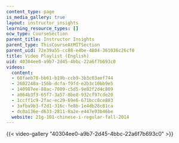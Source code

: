 ```yaml
---
content_type: page
is_media_gallery: true
layout: instructor_insights
learning_resource_types: []
ocw_type: CourseSection
parent_title: Instructor Insights
parent_type: ThisCourseAtMITSection
parent_uid: 72e39a55-cc88-e4be-4804-361036c26cf0
title: Video Playlist (English)
uid: 40304ee0-a9b7-2d45-4bbc-22a6f7b693c0
videos:
  content:
  - 60faeb78-bb61-b19b-ccb9-3b3c03aef744
  - 2602248a-156b-dcfa-f9fd-e2b3c10bb9e5
  - 140987ee-88ac-7009-c5d5-9e82f2d4c809
  - a064b3f3-65f7-3a57-8be8-932cf97cde20
  - 1ccff1c9-2fac-ec29-69e6-671bcc8ce883
  - 3afba9b3-f2d1-316c-fe8b-1e4db28c81ca
  - dc0a136e-d633-2811-8a2e-e447e93b46be
  website: 21g-101-chinese-i-regular-fall-2014
---
```



{{< video-gallery "40304ee0-a9b7-2d45-4bbc-22a6f7b693c0" >}}

